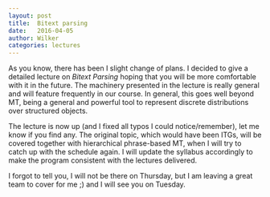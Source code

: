 ```yaml
---
layout: post
title:  Bitext parsing
date:   2016-04-05
author: Wilker
categories: lectures
---
```


As you know, there has been I slight change of plans. 
I decided to give a detailed lecture on *Bitext Parsing* hoping that you will be more comfortable with it in the future.
The machinery presented in the lecture is really general and will feature frequently in our course.
In general, this goes well beyond MT, being a general and powerful tool to represent discrete distributions over structured objects.

The lecture is now up (and I fixed all typos I could notice/remember), let me know if you find any.
The original topic, which would have been ITGs, will be covered together with hierarchical phrase-based MT, when I will try to catch up with the schedule again.
I will update the syllabus accordingly to make the program consistent with the lectures delivered.

I forgot to tell you, I will not be there on Thursday, but I am leaving a great team to cover for me ;) and I will see you on Tuesday.
